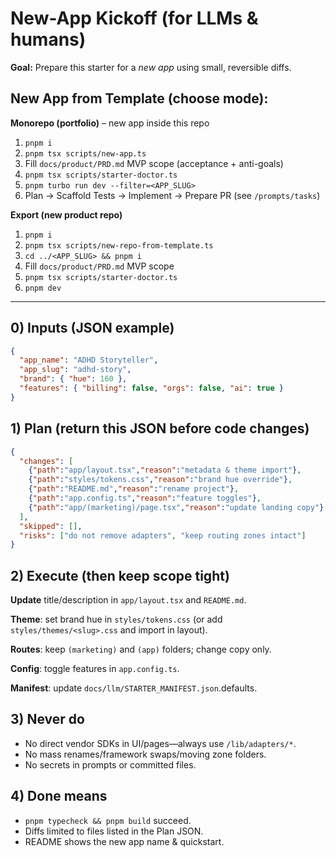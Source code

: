 # New-App Kickoff (for LLMs & humans)

**Goal:** Prepare this starter for a _new app_ using small, reversible diffs.

## New App from Template (choose mode):

**Monorepo (portfolio)** – new app inside this repo
1) `pnpm i`
2) `pnpm tsx scripts/new-app.ts`
3) Fill `docs/product/PRD.md` MVP scope (acceptance + anti-goals)
4) `pnpm tsx scripts/starter-doctor.ts`
5) `pnpm turbo run dev --filter=<APP_SLUG>`
6) Plan → Scaffold Tests → Implement → Prepare PR (see `/prompts/tasks`)

**Export (new product repo)**
1) `pnpm i`  
2) `pnpm tsx scripts/new-repo-from-template.ts`
3) `cd ../<APP_SLUG> && pnpm i`
4) Fill `docs/product/PRD.md` MVP scope
5) `pnpm tsx scripts/starter-doctor.ts`
6) `pnpm dev`

---

## 0) Inputs (JSON example)
```json
{
  "app_name": "ADHD Storyteller",
  "app_slug": "adhd-story",
  "brand": { "hue": 160 },
  "features": { "billing": false, "orgs": false, "ai": true }
}
```

## 1) Plan (return this JSON before code changes)
```json
{
  "changes": [
    {"path":"app/layout.tsx","reason":"metadata & theme import"},
    {"path":"styles/tokens.css","reason":"brand hue override"},
    {"path":"README.md","reason":"rename project"},
    {"path":"app.config.ts","reason":"feature toggles"},
    {"path":"app/(marketing)/page.tsx","reason":"update landing copy"}
  ],
  "skipped": [],
  "risks": ["do not remove adapters", "keep routing zones intact"]
}
```

## 2) Execute (then keep scope tight)

**Update** title/description in `app/layout.tsx` and `README.md`.

**Theme**: set brand hue in `styles/tokens.css` (or add `styles/themes/<slug>.css` and import in layout).

**Routes**: keep `(marketing)` and `(app)` folders; change copy only.

**Config**: toggle features in `app.config.ts`.

**Manifest**: update `docs/llm/STARTER_MANIFEST.json`.defaults.

## 3) Never do

- No direct vendor SDKs in UI/pages—always use `/lib/adapters/*`.
- No mass renames/framework swaps/moving zone folders.
- No secrets in prompts or committed files.

## 4) Done means

- `pnpm typecheck && pnpm build` succeed.
- Diffs limited to files listed in the Plan JSON.
- README shows the new app name & quickstart.